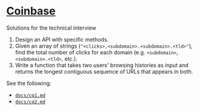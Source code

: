 # [Coinbase](https://www.coinbase.com)

Solutions for the technical interview

1. Design an API with specific methods.
2. Given an array of strings (`"<clicks>,<subdomain>.<subdomain>.<tld>"`), find the total number of clicks for each domain (e.g. `<subdomain>`, `<subdomain>.<tld>`, etc.).
3. Write a function that takes two users' browsing histories as input and returns the longest contiguous sequence of URLs that appears in both.

See the following:
* [`docs/cq1.md`](docs/cq1.md)
* [`docs/cq2.md`](docs/cq2.md)
